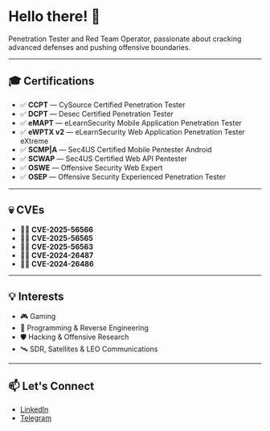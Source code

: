 # Hello there! 👋

Penetration Tester and Red Team Operator, passionate about cracking advanced defenses and pushing offensive boundaries.

---

## 🎓 Certifications

- ✅ **CCPT** — CySource Certified Penetration Tester  
- ✅ **DCPT** — Desec Certified Penetration Tester  
- ✅ **eMAPT** — eLearnSecurity Mobile Application Penetration Tester  
- ✅ **eWPTX v2** — eLearnSecurity Web Application Penetration Tester eXtreme  
- ✅ **SCMP|A** — Sec4US Certified Mobile Pentester Android  
- ✅ **SCWAP** — Sec4US Certified Web API Pentester  
- ✅ **OSWE** — Offensive Security Web Expert
- ✅ **OSEP** — Offensive Security Experienced Penetration Tester

---

## 💀 CVEs

- 🏴‍☠️ **CVE-2025-56566**
- 🏴‍☠️ **CVE-2025-56565**
- 🏴‍☠️ **CVE-2025-56563**
- 🏴‍☠️ **CVE-2024-26487**
- 🏴‍☠️ **CVE-2024-26486**

---

## 💡 Interests

- 🎮 Gaming
- 🧠 Programming & Reverse Engineering  
- 🛡️ Hacking & Offensive Research  
- 🛰️ SDR, Satellites & LEO Communications  

---

## 📫 Let's Connect

- [LinkedIn](https://www.linkedin.com/in/israel-comazzetto-dos-reis/)
- [Telegram](https://t.me/z3xddd)
